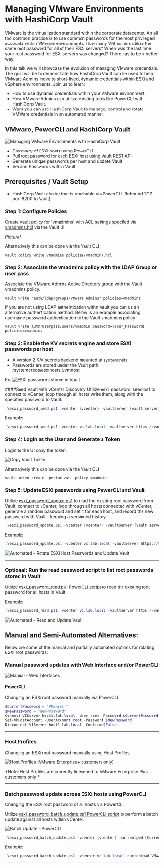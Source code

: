# Managing VMware Environments with HashiCorp Vault

VMware is the virtualization standard within the corporate datacenter. An all too common practice is to use common passwords for the most privileged accounts within VMware environments. How many VM admins utilize the same root password for all of their ESXi servers? When was the last time your root password for ESXi servers was changed?
There has to be a better way.

In this talk we will showcase the evolution of managing VMware credentials.  The goal will be to demonstrate how HashiCorp Vault can be used to help VMware Admins move to short-lived, dynamic credentials within ESXi and vSphere environments. Join us to learn: 

* How to use dynamic credentials within your VMware environment.
* How VMware Admins can utilize existing tools like PowerCLI with HashiCorp Vault. 
* Ways you can use HashiCorp Vault to manage, control and rotate VMWare credentials in an automated manner.

## VMware, PowerCLI and HashiCorp Vault

![Managing VMware Environments with HashiCorp Vault](images/vault_pluggable_architecture.jpg)


* Discovery of ESXi hosts using PowerCLI
* Pull root password for each ESXi host using Vault REST API
* Generate unique passwords per host and update Vault
* Version Passwords within Vault

## Prerequisites / Vault Setup
* HashiCorp Vault cluster that is reachable via PowerCLI. (Inbound TCP port 8200 to Vault)

### Step 1: Configure Policies
Create Vault policy for 'vmadmins' with ACL settings specifed via [vmadmins.hcl](policies/vmadmins.hcl) via the Vault UI

*Picture?*

Alternatively this can be done via the Vault CLI
```
vault policy write vmadmins policies/vmadmins.hcl
```
### Step 2: Associate the vmadmins policy with the LDAP Group or user pass
Associate the VMware Admins Active Directory group with the Vault vmadmins policy.
```
vault write "auth/ldap/groups/VMware Admins" policies=vmadmins
```
If you are not using LDAP authentication withn Vault you can us an alternative authentication method.  Below is an example associating username password authentication to the Vault vmadmins policy
```
vault write auth/userpass/users/vmadmin password={Your_Password} policies=vmadmins
```
### Step 3: Enable the KV secrets engine and store ESXi passwords per host
* A version 2 K/V secrets backend mounted at `systemcreds`
* Passwords are stored under the Vault path: /systemcreds/esxihosts/$vmhost

Ex.
![ESXi passwords stored in Vault](images/esxi_vault.gif)

####Seed Vault with vCenter Discovery
Utilize [esxi_password_seed.ps1](powershell/esxi_password_seed.ps1) to connect to vCenter, loop through all hosts write them, along with the specified password to Vault.

```powershell
.\esxi_password_seed.ps1 -vcenter {vcenter} -vaultserver {vault server} -hostpwd {PasswordtoSeed} -vaulttoken {vaulttoken}
```
Example:
```powershell
.\esxi_password_seed.ps1 -vcenter vc.lab.local -vaultserver https://vault.lab.local:8200 -hostpwd VMware1!
```

### Step 4: Login as the User and Generate a Token
Login to the UI copy the token.

![Copy Vault Token](images/copy_token.jpg)

Alternatively this can be done via the Vault CLI
```
vault token create -period 24h -policy vmadmins
```
### Step 5: Update ESXi passwords using PowerCLI and Vault
Utilize [esxi_password_update.ps1](powershell/esxi_password_update.ps1) to read the existing root password from Vault, connect to vCenter, loop through all hosts connected with vCenter, generate a random password and set it for each host, and record the new password with Vault - keeping a versioned history.

```powershell
.\esxi_password_update.ps1 -vcenter {vcenter} -vaultserver {vault server -vaulttoken {vaulttoken}
```
Example:
```powershell
.\esxi_password_update.ps1 -vcenter vc.lab.local -vaultserver https://vault.lab.local:8200
```
![Automated - Rotate ESXi Host Passwords and Update Vault](images/update_vault.gif)
***

### Optional: Run the read password script to list root passwords stored in Vault
Utilize [esxi_password_read.ps1 PowerCLI script](powershell/esxi_password_read.ps1) to read the existing root password for all hosts in Vault.

Example:
```powershell
.\esxi_password_read.ps1 -vcenter vc.lab.local -vaultserver https://vault.lab.local:8200
```
![Automated - Read and Update Vault](images/read_vault.gif)


## Manual and Semi-Automated Alternatives:
Below are some of the manual and partially automated options for rotating ESXi root passwords:

### Manual password updates with Web Interface and/or PowerCLI
![Manual - Web Interfaces](images/manual.gif)

#### PowerCLI
Changing an ESXi root password manually via PowerCLI.
```powershell
$CurrentPassword = "VMware1!"
$NewPassword = "NewP@ssw0rd"
Connect-VIServer host1.lab.local -User root -Password $CurrentPassword
Set-VMHostAccount -UserAccount root -Password $NewPassword
Disconnect-VIServer host1.lab.local -Confirm:$False
```
***

### Host Profiles

Changing an ESXi root password manually using Host Profiles.

![Host Profiles (VMware Enterprise+ customers only)](images/host_profiles.gif)

*Note: Host Profiles are currently licesened to VMware Enterprise Plus customers only *

***

### Batch password update across ESXi hosts using PowerCLI
Changing the ESXi root password of all hosts via PowerCLI.

Utilize [esxi_password_batch_update.ps1 PowerCLI script](powershell/esxi_password_batch_update.ps1) to perform a batch update against all hosts within vCenter.

![Batch Update - PowerCLI](images/batch_update.gif)

```powershell
.\esxi_password_batch_update.ps1 -vcenter {vcenter} -currentpwd {CurrentHostPassword} -newpwd {NewPassword to set}
```
Example:
```powershell
.\esxi_password_batch_update.ps1 -vcenter vc.lab.local -currentpwd VMware1! -newpwd NewP@ssw0rd
```
***


